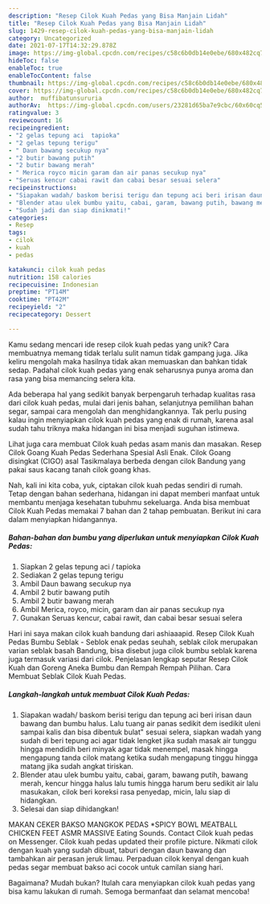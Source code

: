 ```yaml
---
description: "Resep Cilok Kuah Pedas yang Bisa Manjain Lidah"
title: "Resep Cilok Kuah Pedas yang Bisa Manjain Lidah"
slug: 1429-resep-cilok-kuah-pedas-yang-bisa-manjain-lidah
category: Uncategorized
date: 2021-07-17T14:32:29.878Z
image: https://img-global.cpcdn.com/recipes/c58c6b0db14e0ebe/680x482cq70/cilok-kuah-pedas-foto-resep-utama.jpg
hideToc: false
enableToc: true
enableTocContent: false
thumbnail: https://img-global.cpcdn.com/recipes/c58c6b0db14e0ebe/680x482cq70/cilok-kuah-pedas-foto-resep-utama.jpg
cover: https://img-global.cpcdn.com/recipes/c58c6b0db14e0ebe/680x482cq70/cilok-kuah-pedas-foto-resep-utama.jpg
author:  muffibatunsururia
authorAv:  https://img-global.cpcdn.com/users/23281d65ba7e9cbc/60x60cq50/avatar.jpg
ratingvalue: 3
reviewcount: 16
recipeingredient:
- "2 gelas tepung aci  tapioka"
- "2 gelas tepung terigu"
- " Daun bawang secukup nya"
- "2 butir bawang putih"
- "2 butir bawang merah"
- " Merica royco micin garam dan air panas secukup nya"
- "Seruas kencur cabai rawit dan cabai besar sesuai selera"
recipeinstructions:
- "Siapakan wadah/ baskom berisi terigu dan tepung aci beri irisan daun bawang dan bumbu halus. Lalu tuang air panas sedikit dem isedikit uleni sampai kalis dan bisa dibentuk bulat&#34; sesuai selera, siapkan wadah yang sudah di beri tepung aci agar tidak lengket jika sudah masak air tunggu hingga mendidih beri minyak agar tidak menempel, masak hingga mengapung tanda cilok matang ketika sudah mengapung tinggu hingga matang jika sudah angkat tiriskan."
- "Blender atau ulek bumbu yaitu, cabai, garam, bawang putih, bawang merah, kencur hingga halus lalu tumis hingga harum beru sedikit air lalu masukakan, cilok beri koreksi rasa penyedap, micin, lalu siap di hidangkan."
- "Sudah jadi dan siap dinikmati!"
categories:
- Resep
tags:
- cilok
- kuah
- pedas

katakunci: cilok kuah pedas 
nutrition: 158 calories
recipecuisine: Indonesian
preptime: "PT14M"
cooktime: "PT42M"
recipeyield: "2"
recipecategory: Dessert

---
```



Kamu sedang mencari ide resep cilok kuah pedas yang unik? Cara membuatnya memang tidak terlalu sulit namun tidak gampang juga. Jika keliru mengolah maka hasilnya tidak akan memuaskan dan bahkan tidak sedap. Padahal cilok kuah pedas yang enak seharusnya punya aroma dan rasa yang bisa memancing selera kita.


Ada beberapa hal yang sedikit banyak berpengaruh terhadap kualitas rasa dari cilok kuah pedas, mulai dari jenis bahan, selanjutnya pemilihan bahan segar, sampai cara mengolah dan menghidangkannya. Tak perlu pusing kalau ingin menyiapkan cilok kuah pedas yang enak di rumah, karena asal sudah tahu triknya maka hidangan ini bisa menjadi suguhan istimewa.

Lihat juga cara membuat Cilok kuah pedas asam manis dan masakan. Resep Cilok Goang Kuah Pedas Sederhana Spesial Asli Enak. Cilok Goang disingkat (CIGO) asal Tasikmalaya berbeda dengan cilok Bandung yang pakai saus kacang tanah cilok goang khas.


Nah, kali ini kita coba, yuk, ciptakan cilok kuah pedas sendiri di rumah. Tetap dengan bahan sederhana, hidangan ini dapat memberi manfaat untuk membantu menjaga kesehatan tubuhmu sekeluarga. Anda bisa membuat Cilok Kuah Pedas memakai 7 bahan dan 2 tahap pembuatan. Berikut ini cara dalam menyiapkan hidangannya.

<!--inarticleads1-->

##### Bahan-bahan dan bumbu yang diperlukan untuk menyiapkan Cilok Kuah Pedas:

1. Siapkan 2 gelas tepung aci / tapioka
1. Sediakan 2 gelas tepung terigu
1. Ambil  Daun bawang secukup nya
1. Ambil 2 butir bawang putih
1. Ambil 2 butir bawang merah
1. Ambil  Merica, royco, micin, garam dan air panas secukup nya
1. Gunakan Seruas kencur, cabai rawit, dan cabai besar sesuai selera


Hari ini saya makan cilok kuah bandung dari ashiaaapid. Resep Cilok Kuah Pedas Bumbu Seblak - Seblok enak pedas seuhah, seblak cilok merupakan varian seblak basah Bandung, bisa disebut juga cilok bumbu seblak karena juga termasuk variasi dari cilok. Penjelasan lengkap seputar Resep Cilok Kuah dan Goreng Aneka Bumbu dan Rempah Rempah Pilihan. Cara Membuat Seblak Cilok Kuah Pedas. 

<!--inarticleads2-->

##### Langkah-langkah untuk membuat Cilok Kuah Pedas:

1. Siapakan wadah/ baskom berisi terigu dan tepung aci beri irisan daun bawang dan bumbu halus. Lalu tuang air panas sedikit dem isedikit uleni sampai kalis dan bisa dibentuk bulat&#34; sesuai selera, siapkan wadah yang sudah di beri tepung aci agar tidak lengket jika sudah masak air tunggu hingga mendidih beri minyak agar tidak menempel, masak hingga mengapung tanda cilok matang ketika sudah mengapung tinggu hingga matang jika sudah angkat tiriskan.
1. Blender atau ulek bumbu yaitu, cabai, garam, bawang putih, bawang merah, kencur hingga halus lalu tumis hingga harum beru sedikit air lalu masukakan, cilok beri koreksi rasa penyedap, micin, lalu siap di hidangkan.
1. Selesai dan siap dihidangkan!

MAKAN CEKER BAKSO MANGKOK PEDAS *SPICY BOWL MEATBALL CHICKEN FEET ASMR MASSIVE Eating Sounds. Contact Cilok kuah pedas on Messenger. Cilok kuah pedas updated their profile picture. Nikmati cilok dengan kuah yang sudah dibuat, taburi dengan daun bawang dan tambahkan air perasan jeruk limau. Perpaduan cilok kenyal dengan kuah pedas segar membuat bakso aci cocok untuk camilan siang hari. 

Bagaimana? Mudah bukan? Itulah cara menyiapkan cilok kuah pedas yang bisa kamu lakukan di rumah. Semoga bermanfaat dan selamat mencoba!
